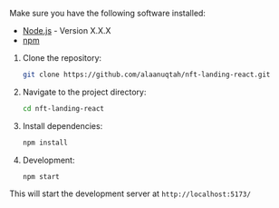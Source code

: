Make sure you have the following software installed:

- [Node.js](https://nodejs.org/) - Version X.X.X
- [npm](https://www.npmjs.com/)

 
1. Clone the repository:

   ```bash
   git clone https://github.com/alaanuqtah/nft-landing-react.git

2. Navigate to the project directory:

    ```bash
    cd nft-landing-react

3. Install dependencies:
   
   ```bash
   npm install

5. Development:
   
    ```
    npm start
    ```

This will start the development server at `http://localhost:5173/`
